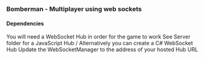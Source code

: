 ### Bomberman - Multiplayer using web sockets

#### Dependencies
You will need a WebSocket Hub in order for the game to work
See Server folder for a JavaScript Hub / Alternatively you can create a C# WebSocket Hub
Update the WebSocketManager to the address of your hosted Hub URL
